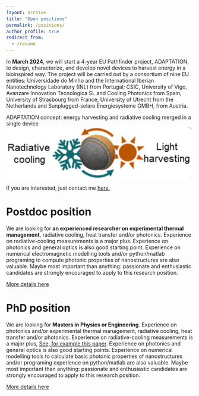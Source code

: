 ```yaml
---
layout: archive
title: "Open positions"
permalink: /positions/
author_profile: true
redirect_from:
  - /resume
---
```


In **March 2024**, we will start a 4-year EU Pathfinder project, ADAPTATION, to design, characterize, and develop novel devices to harvest energy in a bioinspired way. The project will be carried out by a consortium of nine EU entities: Universidade do Minho and the International Iberian Nanotechnology Laboratory (INL) from Portugal; CSIC, University of Vigo, Avanzare Innovation Tecnologica SL and Cooling Photonics from Spain; University of Strasbourg from France, University of Utrecht from the Netherlands and Sunplugged-solare Energiesysteme GMBH, from Austria.

ADAPTATION concept: energy harvesting and radiative cooling merged in a single device <br/><img src='/images/Adaptation.png' alt="drawing" width="500"/>


If you are interested, just contact me <u><a href="mailto:pd.garcia@csic.es">here</a>.</u>



Postdoc position
===

We are looking for **an experienced researcher on experimental thermal management**, radiative cooling, heat transfer and/or photonics. Experience on radiative-cooling measurements is a major plus. Experience on photonics and general optics is also good starting point. Experience on numerical electromagnetic modelling tools and/or python/matlab programing to compute photonic properties of nanostructures are also valuable. Maybe most important than anything: passionate and enthusiastic candidates are strongly encouraged to apply to this research position. 

[More details here](https://pdgarfer.github.io/files/ADAPTATION.pdf)


PhD position
===

We are looking for **Masters in Physics or Engineering**. Experience on photonics and/or experimental thermal management, radiative cooling, heat transfer and/or photonics. Experience on radiative-cooling measurements is a major plus, [See, for example this paper](https://pdgarfer.github.io/files/radiative.pdf). Experience on photonics and general optics is also good starting points. Experience on numerical modelling tools to calculate basic photonic properties of nanostructures and/or programing experience on python/matlab are also valuable. Maybe most important than anything: passionate and enthusiastic candidates are strongly encouraged to apply to this research position. 

[More details here](https://pdgarfer.github.io/files/PhD_ADAPTATION.pdf)
